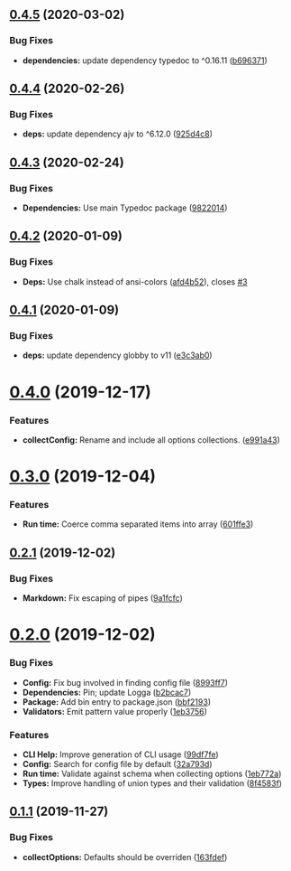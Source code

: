 ## [0.4.5](https://github.com/stencila/configa/compare/v0.4.4...v0.4.5) (2020-03-02)


### Bug Fixes

* **dependencies:** update dependency typedoc to ^0.16.11 ([b696371](https://github.com/stencila/configa/commit/b696371527a5d003adea86b949fbd9a3bbb666fe))

## [0.4.4](https://github.com/stencila/configa/compare/v0.4.3...v0.4.4) (2020-02-26)


### Bug Fixes

* **deps:** update dependency ajv to ^6.12.0 ([925d4c8](https://github.com/stencila/configa/commit/925d4c85fb8470d7b058e4efb657aa48b68f489e))

## [0.4.3](https://github.com/stencila/configa/compare/v0.4.2...v0.4.3) (2020-02-24)


### Bug Fixes

* **Dependencies:** Use main Typedoc package ([9822014](https://github.com/stencila/configa/commit/9822014edc516d1e3a54e9be83c9df2fab771094))

## [0.4.2](https://github.com/stencila/configa/compare/v0.4.1...v0.4.2) (2020-01-09)


### Bug Fixes

* **Deps:** Use chalk instead of ansi-colors ([afd4b52](https://github.com/stencila/configa/commit/afd4b526cadd9ec8974d1e3ea6c7280388fd8171)), closes [#3](https://github.com/stencila/configa/issues/3)

## [0.4.1](https://github.com/stencila/configa/compare/v0.4.0...v0.4.1) (2020-01-09)


### Bug Fixes

* **deps:** update dependency globby to v11 ([e3c3ab0](https://github.com/stencila/configa/commit/e3c3ab025e01e123f839cb017262490d5e666a42))

# [0.4.0](https://github.com/stencila/configa/compare/v0.3.0...v0.4.0) (2019-12-17)


### Features

* **collectConfig:** Rename and include all options collections. ([e991a43](https://github.com/stencila/configa/commit/e991a43b1b68a854b9f0fe5c02b19c28e9e95c27))

# [0.3.0](https://github.com/stencila/configa/compare/v0.2.1...v0.3.0) (2019-12-04)


### Features

* **Run time:** Coerce comma separated items into array ([601ffe3](https://github.com/stencila/configa/commit/601ffe36394ee2874107f84697c8a2ff103d3b3a))

## [0.2.1](https://github.com/stencila/configa/compare/v0.2.0...v0.2.1) (2019-12-02)


### Bug Fixes

* **Markdown:** Fix escaping of pipes ([9a1fcfc](https://github.com/stencila/configa/commit/9a1fcfcb8577c9798de087bafdadd2d76fc2ceea))

# [0.2.0](https://github.com/stencila/configa/compare/v0.1.1...v0.2.0) (2019-12-02)


### Bug Fixes

* **Config:** Fix bug involved in finding config file ([8993ff7](https://github.com/stencila/configa/commit/8993ff74218a9e19b48c6e8be7c818472b59dbaf))
* **Dependencies:** Pin; update Logga ([b2bcac7](https://github.com/stencila/configa/commit/b2bcac794b481e04b437a5290e0fceaffd9e0160))
* **Package:** Add bin entry to package.json ([bbf2193](https://github.com/stencila/configa/commit/bbf2193e86b927e948bc68f243969ccb8c09742b))
* **Validators:** Emit pattern value properly ([1eb3756](https://github.com/stencila/configa/commit/1eb3756b9861b2abe1dbe4af1a758297b5fc3009))


### Features

* **CLI Help:** Improve generation of CLI usage ([99df7fe](https://github.com/stencila/configa/commit/99df7fead10ec3f50269babcc5fb14e805d647a3))
* **Config:** Search for config file by default ([32a793d](https://github.com/stencila/configa/commit/32a793df579b785c2e38722e218f574fe36c74f8))
* **Run time:** Validate against schema when collecting options ([1eb772a](https://github.com/stencila/configa/commit/1eb772a992fea4def2947e01fa8ecb9019e4d56e))
* **Types:** Improve handling of union types and their validation ([8f4583f](https://github.com/stencila/configa/commit/8f4583f80ce08d79bed2985992381e7a21e83779))

## [0.1.1](https://github.com/stencila/configa/compare/v0.1.0...v0.1.1) (2019-11-27)


### Bug Fixes

* **collectOptions:** Defaults should be overriden ([163fdef](https://github.com/stencila/configa/commit/163fdefe03b2a60afcd0d808e0c4a6fcf31edaca))
